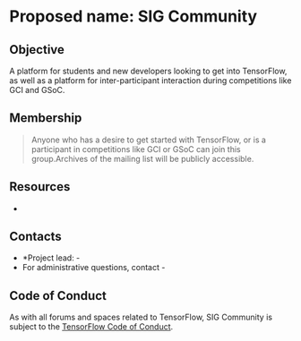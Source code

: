 # Proposed name: SIG Community

## Objective

A platform for students and new developers looking to get into TensorFlow, as well
as a platform for inter-participant interaction during competitions like GCI and
GSoC.

## Membership

>Anyone who has a desire to get started with TensorFlow, or is a participant in 
>competitions like GCI or GSoC can join this group.Archives of the mailing list 
>will be publicly accessible.

## Resources

-

## Contacts

* *Project lead: -
* For administrative questions, contact -

## Code of Conduct

As with all forums and spaces related to TensorFlow, SIG Community is subject to
the [TensorFlow Code of
Conduct](https://github.com/tensorflow/tensorflow/blob/master/CODE_OF_CONDUCT.md).
